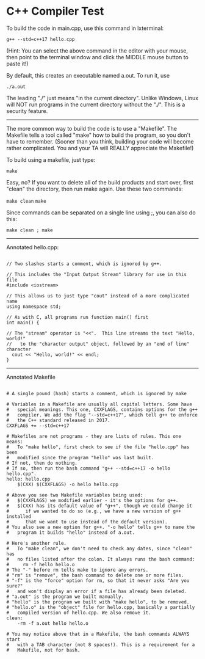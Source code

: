 C++ Compiler Test
=================

To build the code in main.cpp, use this command in lxterminal:

  ``g++ --std=c++17 hello.cpp``

(Hint: You can select the above command in the editor with your mouse, then point to the terminal window and click the MIDDLE mouse button to paste it!)

By default, this creates an executable named a.out. To run it, use 

  ``./a.out``

The leading "./" just means "in the current directory". Unlike Windows, Linux will NOT run programs in the current directory without the "./". This is a security feature.

---

The more common way to build the code is to use a "Makefile". The Makefile tells a tool called "make" how to build the program, so you don't have to remember. (Sooner than you think, building your code will become rather complicated. You and your TA will REALLY appreciate the Makefile!)

To build using a makefile, just type:

  ``make``

Easy, no?  If you want to delete all of the build products and start over, first "clean" the directory, then run make again. Use these two commands:

  ``make clean``
  ``make``

Since commands can be separated on a single line using ;, you can also do this:

  ``make clean ; make``

---

Annotated hello.cpp:

```

// Two slashes starts a comment, which is ignored by g++.

// This includes the "Input Output Stream" library for use in this file
#include <iostream>

// This allows us to just type "cout" instead of a more complicated name
using namespace std;

// As with C, all programs run function main() first
int main() {

// The "stream" operator is "<<".  This line streams the text "Hello, world!"
//   to the "character output" object, followed by an "end of line" character
  cout << "Hello, world!" << endl;
}

```

---

Annotated Makefile

```

# A single pound (hash) starts a comment, which is ignored by make

# Variables in a Makefile are usually all capital letters. Some have
#   special meanings. This one, CXXFLAGS, contains options for the g++
#   compiler. We add the flag "--std=c++17", which tell g++ to enforce
#   the C++ standard released in 2017.
CXXFLAGS += --std=c++17

# Makefiles are not programs - they are lists of rules. This one means:
#   To "make hello", first check to see if the file "hello.cpp" has been 
#   modified since the program "hello" was last built.
# If not, then do nothing.
# If so, then run the bash command "g++ --std=c++17 -o hello hello.cpp".
hello: hello.cpp
	$(CXX) $(CXXFLAGS) -o hello hello.cpp

# Above you see two Makefile variables being used:
#   $(CXXFLAGS) we modified earlier - it's the options for g++.
#   $(CXX) has its default value of "g++", though we could change it
#      if we wanted to do so (e.g., we have a new version of g++ installed
#      that we want to use instead of the default version).
# You also see a new option for g++. "-o hello" tells g++ to name the
#   program it builds "hello" instead of a.out.

# Here's another rule.
#   To "make clean", we don't need to check any dates, since "clean" has
#   no files listed after the colon. It always runs the bash command:
#     rm -f hello hello.o
# The "-" before rm tells make to ignore any errors.
# "rm" is "remove", the bash command to delete one or more files.
# "-f" is the "force" option for rm, so that it never asks "Are you sure?"
#   and won't display an error if a file has already been deleted.
# "a.out" is the program we built manually.
# "hello" is the program we built with "make hello", to be removed.
# "hello.o" is the "object" file for hello.cpp, basically a partially
#   compiled version of hello.cpp. We also remove it.
clean:
	-rm -f a.out hello hello.o

# You may notice above that in a Makefile, the bash commands ALWAYS start
#   with a TAB character (not 8 spaces!). This is a requirement for a
#   Makefile, not for bash.

```


